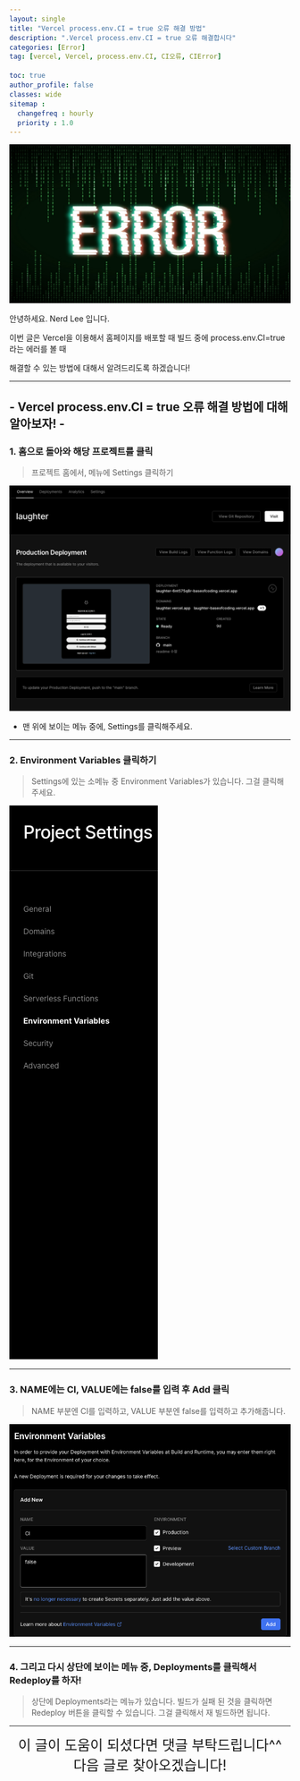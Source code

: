 ```yaml
---
layout: single
title: "Vercel process.env.CI = true 오류 해결 방법"
description: ".Vercel process.env.CI = true 오류 해결합시다"
categories: [Error]
tag: [vercel, Vercel, process.env.CI, CI오류, CIError]

toc: true
author_profile: false
classes: wide
sitemap :
  changefreq : hourly
  priority : 1.0
---
```


![](/assets/img/etc/error.png)

안녕하세요. Nerd Lee 입니다.

이번 글은 Vercel을 이용해서 홈페이지를 배포할 때 빌드 중에 process.env.CI=true 라는 에러를 볼 때

해결할 수 있는 방법에 대해서 알려드리도록 하겠습니다!

---

## - Vercel process.env.CI = true 오류 해결 방법에 대해 알아보자! -

### 1. 홈으로 돌아와 해당 프로젝트를 클릭

> 프로젝트 홈에서, 메뉴에 Settings 클릭하기

![](/images/2022-03-09-0002/%EC%8A%A4%ED%81%AC%EB%A6%B0%EC%83%B7%202022-03-09%20%EC%98%A4%ED%9B%84%201.58.50.png)

- 맨 위에 보이는 메뉴 중에, Settings를 클릭해주세요.

---

### 2. Environment Variables 클릭하기

> Settings에 있는 소메뉴 중 Environment Variables가 있습니다. 그걸 클릭해주세요.

<img src="/images/2022-03-09-0002/%EC%8A%A4%ED%81%AC%EB%A6%B0%EC%83%B7%202022-03-09%20%EC%98%A4%ED%9B%84%202.02.12.png">

---

### 3. NAME에는 CI, VALUE에는 false를 입력 후 Add 클릭

> NAME 부분엔 CI를 입력하고, VALUE 부분엔 false를 입력하고 추가해줍니다.

![](/images/2022-03-09-0002/%EC%8A%A4%ED%81%AC%EB%A6%B0%EC%83%B7%202022-03-09%20%EC%98%A4%ED%9B%84%202.04.21.png)

---

### 4. 그리고 다시 상단에 보이는 메뉴 중, Deployments를 클릭해서 Redeploy를 하자!

> 상단에 Deployments라는 메뉴가 있습니다. 빌드가 실패 된 것을 클릭하면
> <br>Redeploy 버튼을 클릭할 수 있습니다. 그걸 클릭해서 재 빌드하면 됩니다.

---

<div style="font-size:25px; text-align:center">
이 글이 도움이 되셨다면 댓글 부탁드립니다^^<br>
다음 글로 찾아오겠습니다!
</div>
